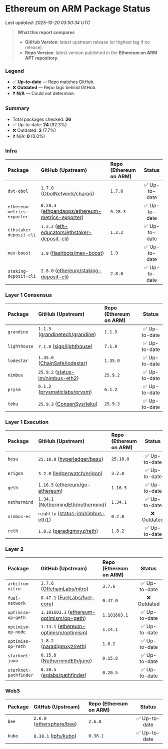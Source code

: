 # Ethereum on ARM Package Status

_Last updated: 2025-10-20 03:50:34 UTC_

> **What this report compares**
> - **GitHub Version**: latest upstream release (or highest tag if no release).
> - **Repo Version**: latest version published in the **Ethereum on ARM APT repository**.

### Legend
- ✅ **Up-to-date** — Repo matches GitHub.
- ❌ **Outdated** — Repo lags behind GitHub.
- ❓ **N/A** — Could not determine.

### Summary
- Total packages checked: **26**
- ✅ Up-to-date: **24** (92.3%)
- ❌ Outdated: **2** (7.7%)
- ❓ N/A: **0** (0.0%)

### Infra

| Package | GitHub (Upstream) | Repo (Ethereum on ARM) | Status |
|:--------|:-------------------|:------------------------|:------:|
| `dvt-obol` | `1.7.0` ([ObolNetwork/charon](https://github.com/ObolNetwork/charon)) | `1.7.0` | ✅ Up-to-date |
| `ethereum-metrics-exporter` | `0.28.3` ([ethpandaops/ethereum-metrics-exporter](https://github.com/ethpandaops/ethereum-metrics-exporter)) | `0.28.3` | ✅ Up-to-date |
| `ethstaker-deposit-cli` | `1.2.2` ([eth-educators/ethstaker-deposit-cli](https://github.com/eth-educators/ethstaker-deposit-cli)) | `1.2.2` | ✅ Up-to-date |
| `mev-boost` | `1.9` ([flashbots/mev-boost](https://github.com/flashbots/mev-boost)) | `1.9` | ✅ Up-to-date |
| `staking-deposit-cli` | `2.8.0` ([ethereum/staking-deposit-cli](https://github.com/ethereum/staking-deposit-cli)) | `2.8.0` | ✅ Up-to-date |
### Layer 1 Consensus

| Package | GitHub (Upstream) | Repo (Ethereum on ARM) | Status |
|:--------|:-------------------|:------------------------|:------:|
| `grandine` | `1.1.5` ([grandinetech/grandine](https://github.com/grandinetech/grandine)) | `1.1.5` | ✅ Up-to-date |
| `lighthouse` | `7.1.0` ([sigp/lighthouse](https://github.com/sigp/lighthouse)) | `7.1.0` | ✅ Up-to-date |
| `lodestar` | `1.35.0` ([ChainSafe/lodestar](https://github.com/ChainSafe/lodestar)) | `1.35.0` | ✅ Up-to-date |
| `nimbus` | `25.9.2` ([status-im/nimbus-eth2](https://github.com/status-im/nimbus-eth2)) | `25.9.2` | ✅ Up-to-date |
| `prysm` | `6.1.2` ([prysmaticlabs/prysm](https://github.com/prysmaticlabs/prysm)) | `6.1.2` | ✅ Up-to-date |
| `teku` | `25.9.3` ([ConsenSys/teku](https://github.com/ConsenSys/teku)) | `25.9.3` | ✅ Up-to-date |
### Layer 1 Execution

| Package | GitHub (Upstream) | Repo (Ethereum on ARM) | Status |
|:--------|:-------------------|:------------------------|:------:|
| `besu` | `25.10.0` ([hyperledger/besu](https://github.com/hyperledger/besu)) | `25.10.0` | ✅ Up-to-date |
| `erigon` | `3.2.0` ([ledgerwatch/erigon](https://github.com/ledgerwatch/erigon)) | `3.2.0` | ✅ Up-to-date |
| `geth` | `1.16.5` ([ethereum/go-ethereum](https://github.com/ethereum/go-ethereum)) | `1.16.5` | ✅ Up-to-date |
| `nethermind` | `1.34.1` ([NethermindEth/nethermind](https://github.com/NethermindEth/nethermind)) | `1.34.1` | ✅ Up-to-date |
| `nimbus-ec` | `nightly` ([status-im/nimbus-eth1](https://github.com/status-im/nimbus-eth1)) | `0.2.0` | ❌ Outdated |
| `reth` | `1.8.2` ([paradigmxyz/reth](https://github.com/paradigmxyz/reth)) | `1.8.2` | ✅ Up-to-date |
### Layer 2

| Package | GitHub (Upstream) | Repo (Ethereum on ARM) | Status |
|:--------|:-------------------|:------------------------|:------:|
| `arbitrum-nitro` | `3.7.6` ([OffchainLabs/nitro](https://github.com/OffchainLabs/nitro)) | `3.7.6` | ✅ Up-to-date |
| `fuel-network` | `0.47.1` ([FuelLabs/fuel-core](https://github.com/FuelLabs/fuel-core)) | `0.47.0` | ❌ Outdated |
| `optimism-op-geth` | `1.101603.1` ([ethereum-optimism/op-geth](https://github.com/ethereum-optimism/op-geth)) | `1.101603.1` | ✅ Up-to-date |
| `optimism-op-node` | `1.14.1` ([ethereum-optimism/optimism](https://github.com/ethereum-optimism/optimism)) | `1.14.1` | ✅ Up-to-date |
| `optimism-op-reth` | `1.8.2` ([paradigmxyz/reth](https://github.com/paradigmxyz/reth)) | `1.8.2` | ✅ Up-to-date |
| `starknet-juno` | `0.15.8` ([NethermindEth/juno](https://github.com/NethermindEth/juno)) | `0.15.8` | ✅ Up-to-date |
| `starknet-pathfinder` | `0.20.5` ([eqlabs/pathfinder](https://github.com/eqlabs/pathfinder)) | `0.20.5` | ✅ Up-to-date |
### Web3

| Package | GitHub (Upstream) | Repo (Ethereum on ARM) | Status |
|:--------|:-------------------|:------------------------|:------:|
| `bee` | `2.6.0` ([ethersphere/bee](https://github.com/ethersphere/bee)) | `2.6.0` | ✅ Up-to-date |
| `kubo` | `0.38.1` ([ipfs/kubo](https://github.com/ipfs/kubo)) | `0.38.1` | ✅ Up-to-date |
